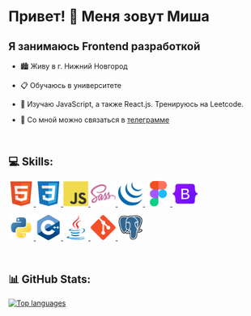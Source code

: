 Привет! 👋 Меня зовут Миша
===================================

Я занимаюсь Frontend разработкой
------------------------------------

* 🏙 Живу в г. Нижний Новгород

* 📋 Обучаюсь в университете

* 🧠 Изучаю JavaScript, а также React.js. Тренируюсь на Leetcode.

* 📱 Со мной можно связаться в [телеграмме](https://t.me/Mid1i)
<br/>

💻 Skills:
------------
<p align="left">
  <a href="https://html.com/">
    <img src="https://github.com/devicons/devicon/blob/master/icons/html5/html5-original.svg" width="50" height="50" alt="HTML5"/>
  </a>
  
  <a href="https://www.css3.com/">
    <img src="https://github.com/devicons/devicon/blob/master/icons/css3/css3-original.svg" width="50" height="50" alt="CSS3"/>
  </a>
  
  <a href="https://www.javascript.com/">
    <img src="https://github.com/devicons/devicon/blob/master/icons/javascript/javascript-original.svg" width="50" height="50" alt="JavaScript"/>
  </a>
  
  <a href="https://sass-lang.com/">
    <img src="https://github.com/devicons/devicon/blob/master/icons/sass/sass-original.svg" width="50" height="50" alt="SASS"/>
  </a>
  
  <a href="https://jquery.com/">
    <img src="https://github.com/devicons/devicon/blob/master/icons/jquery/jquery-original.svg" width="50" height="50" alt="jQuery"/>
  </a>
  
  <a href="https://www.figma.com/">
    <img src="https://github.com/devicons/devicon/blob/master/icons/figma/figma-original.svg" width="50" height="50" alt="Figma"/>
  </a>

  <a href="https://www.bootstrapcdn.com/">
    <img src="https://github.com/devicons/devicon/blob/master/icons/bootstrap/bootstrap-original.svg" width="50" height="50"/>
  </a>
</p>

<p align="left">
  <a href="https://www.python.org/">
    <img src="https://github.com/devicons/devicon/blob/master/icons/python/python-original.svg" width="50" height="50" alt="Python"/>
  </a>
  
  <a href="https://cplusplus.com/">
    <img src="https://github.com/devicons/devicon/blob/master/icons/cplusplus/cplusplus-original.svg" width="50" height="50" alt="C++"/>
  </a>
  
  <a href="https://www.java.com/">
    <img src="https://github.com/devicons/devicon/blob/master/icons/java/java-original.svg" width="50" height="50" alt="Java"/>
  </a>
  
  <a href="https://git-scm.com/">
    <img src="https://github.com/devicons/devicon/blob/master/icons/git/git-original.svg" width="50" height="50" alt="Git"/>
  </a>
  
  <a href="https://www.postgresql.org/">
    <img src="https://github.com/devicons/devicon/blob/master/icons/postgresql/postgresql-original.svg" width="50" height="50" alt="PostgreSQL"/>
  </a>
</p>
<br/>

📊 GitHub Stats:
------------------
<a href="https://github.com/Mid1i">
  <img src="https://github-readme-stats.vercel.app/api/top-langs/?username=Mid1i&langs_count=5&title_color=5ed1f0&text_color=ffffff&icon_color=0891b2&bg_color=20232a&hide_border=true&locale=en&custom_title=Top%20%Languages&exclude_repo=Corners-Game,Lottery_bot" alt="Top languages"/>
</a>


